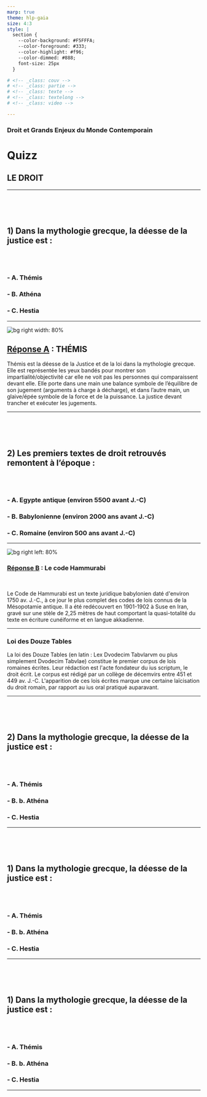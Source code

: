```yaml
---
marp: true
theme: hlp-gaia
size: 4:3
style: |
  section {
    --color-background: #F5FFFA;
    --color-foreground: #333;
    --color-highlight: #f96;
    --color-dimmed: #888;
    font-size: 25px
  }

# <!-- _class: couv -->
# <!-- _class: partie -->
# <!-- _class: texte -->
# <!-- _class: textelong -->
# <!-- _class: video -->

---
```


<!-- _class: couv -->

### Droit et Grands Enjeux du Monde Contemporain

# Quizz

## LE DROIT

---

<BR> <BR> <BR> 

## 1) Dans la mythologie grecque, la déesse de la justice est :

<BR> <BR> 

### - A. Thémis 
### - B. Athéna		
### - C. Hestia

---

![bg right width: 80%](../../assets/img/themis.jpeg)

## <u>Réponse A</u> : THÉMIS

Thémis est la déesse de la Justice et de la loi dans la mythologie grecque. Elle est représentée les yeux bandés pour montrer son impartialité/objectivité car elle ne voit pas les personnes qui comparaissent devant elle. Elle porte dans une main une balance symbole de l’équilibre de son jugement (arguments à charge à décharge), et dans l’autre main, un glaive/épée symbole de la force et de la puissance. La justice devant trancher et exécuter les jugements.


---

<BR> <BR> <BR> 

## 2) Les premiers textes de droit retrouvés remontent à l’époque :

<BR> <BR> 

### - A. Egypte antique (environ 5500 avant J.-C)
### - B. Babylonienne (environ 2000 ans avant J.-C)		
### - C. Romaine (environ 500 ans avant J.-C)


---

![bg right left: 80%](../../assets/img/hammurabi.jpeg)

### <u>Réponse B</u> : Le code Hammurabi

<br>

Le Code de Hammurabi est un texte juridique babylonien daté d'environ 1750 av. J.-C., à ce jour le plus complet des codes de lois connus de la Mésopotamie antique. Il a été redécouvert en 1901-1902 à Suse en Iran, gravé sur une stèle de 2,25 mètres de haut comportant la quasi-totalité du texte en écriture cunéiforme et en langue akkadienne. 

---

### Loi des Douze Tables

La loi des Douze Tables (en latin : Lex Dvodecim Tabvlarvm ou plus simplement Dvodecim Tabvlae) constitue le premier corpus de lois romaines écrites. Leur rédaction est l'acte fondateur du ius scriptum, le droit écrit. Le corpus est rédigé par un collège de décemvirs entre 451 et 449 av. J.-C. L'apparition de ces lois écrites marque une certaine laïcisation du droit romain, par rapport au ius oral pratiqué auparavant.

---

<BR> <BR> <BR> 

## 2) Dans la mythologie grecque, la déesse de la justice est :

<BR> <BR> 

### - A. Thémis 
### - B. b. Athéna		
### - C. Hestia

---

<BR> <BR> <BR> 

## 1) Dans la mythologie grecque, la déesse de la justice est :

<BR> <BR> 

### - A. Thémis 
### - B. b. Athéna		
### - C. Hestia

---

<BR> <BR> <BR> 

## 1) Dans la mythologie grecque, la déesse de la justice est :

<BR> <BR> 

### - A. Thémis 
### - B. b. Athéna		
### - C. Hestia

---
